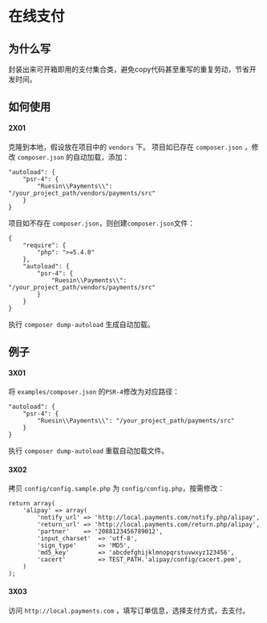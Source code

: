 # 在线支付
## 为什么写
封装出来可开箱即用的支付集合类，避免copy代码甚至重写的重复劳动，节省开发时间。
## 如何使用
#### 2X01
克隆到本地，假设放在项目中的 `vendors` 下。
项目如已存在 `composer.json` ，修改 `composer.json` 的自动加载，添加：
```
"autoload": {
	"psr-4": {
		"Ruesin\\Payments\\": "/your_project_path/vendors/payments/src"
	}
}
```
项目如不存在 `composer.json`，则创建`composer.json`文件：
```
{
    "require": {
        "php": ">=5.4.0"
    },
    "autoload": {
        "psr-4": {
            "Ruesin\\Payments\\": "/your_project_path/vendors/payments/src"
        }
    }
}

```
执行 `composer dump-autoload` 生成自动加载。

## 例子
#### 3X01
将 `examples/composer.json` 的`PSR-4`修改为对应路径：
```
"autoload": {
	"psr-4": {
		"Ruesin\\Payments\\": "/your_project_path/payments/src"
	}
}
```
执行 `composer dump-autoload` 重载自动加载文件。
#### 3X02
拷贝 `config/config.sample.php` 为 `config/config.php`，按需修改：
```
return array(
    'alipay' => array(
        'notify_url' => 'http://local.payments.com/notify.php/alipay',
        'return_url' => 'http://local.payments.com/return.php/alipay',
        'partner'    => '2088123456789012',
        'input_charset'  => 'utf-8',
        'sign_type'      => 'MD5',
        'md5_key'        => 'abcdefghijklmnopqrstuvwxyz123456',
        'cacert'         => TEST_PATH.'alipay/config/cacert.pem',
    )
);

```
#### 3X03
访问 `http://local.payments.com` ，填写订单信息，选择支付方式，去支付。

